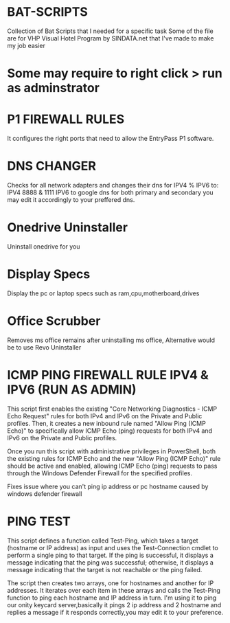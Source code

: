 # BAT-SCRIPTS
Collection of Bat Scripts that I needed for a specific task
Some of the file are for VHP Visual Hotel Program by SINDATA.net that I've made to make my job easier

# Some may require to right click > run as adminstrator 


# P1 FIREWALL RULES
It configures the right ports that need to allow the EntryPass P1 software.

# DNS CHANGER

Checks for all network adapters and changes their dns for IPV4 % IPV6 to:
IPV4 8888 & 1111
IPV6 to google dns for both primary and secondary you may edit it accordingly to your preffered dns.

# Onedrive Uninstaller

Uninstall onedrive for you

# Display Specs

Display the pc or laptop specs such as ram,cpu,motherboard,drives

# Office Scrubber 
Removes ms office remains after uninstalling ms office,
Alternative would be to use Revo Uninstaller


# ICMP PING FIREWALL RULE IPV4 & IPV6 (RUN AS ADMIN)
This script first enables the existing "Core Networking Diagnostics - ICMP Echo Request" rules for both IPv4 and IPv6 on the Private and Public profiles. Then, it creates a new inbound rule named "Allow Ping (ICMP Echo)" to specifically allow ICMP Echo (ping) requests for both IPv4 and IPv6 on the Private and Public profiles.

Once you run this script with administrative privileges in PowerShell, both the existing rules for ICMP Echo and the new "Allow Ping (ICMP Echo)" rule should be active and enabled, allowing ICMP Echo (ping) requests to pass through the Windows Defender Firewall for the specified profiles.

Fixes issue where you can't ping ip address or pc hostname caused by windows defender firewall

# PING TEST
This script defines a function called Test-Ping, which takes a target (hostname or IP address) as input and uses the Test-Connection cmdlet to perform a single ping to that target. If the ping is successful, it displays a message indicating that the ping was successful; otherwise, it displays a message indicating that the target is not reachable or the ping failed.

The script then creates two arrays, one for hostnames and another for IP addresses. It iterates over each item in these arrays and calls the Test-Ping function to ping each hostname and IP address in turn.
I'm using it to ping our onity keycard server,basically it pings 2 ip address and 2 hostname and replies a message if it responds correctly,you may edit it to your preference.
